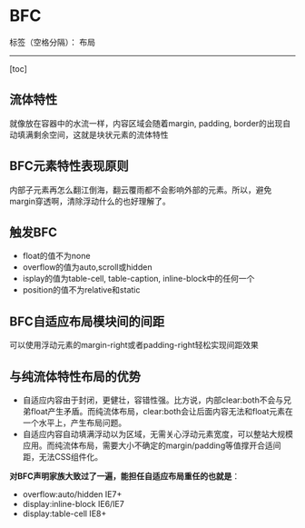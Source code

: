 ﻿# BFC

标签（空格分隔）： 布局

---

[toc]
## 流体特性
就像放在容器中的水流一样，内容区域会随着margin, padding, border的出现自动填满剩余空间，这就是块状元素的流体特性

## BFC元素特性表现原则
内部子元素再怎么翻江倒海，翻云覆雨都不会影响外部的元素。所以，避免margin穿透啊，清除浮动什么的也好理解了。

## 触发BFC

 - float的值不为none
 - overflow的值为auto,scroll或hidden
 - isplay的值为table-cell, table-caption, inline-block中的任何一个
 - position的值不为relative和static

## BFC自适应布局模块间的间距
可以使用浮动元素的margin-right或者padding-right轻松实现间距效果

## 与纯流体特性布局的优势

 - 自适应内容由于封闭，更健壮，容错性强。比方说，内部clear:both不会与兄弟float产生矛盾。而纯流体布局，clear:both会让后面内容无法和float元素在一个水平上，产生布局问题。
 - 自适应内容自动填满浮动以为区域，无需关心浮动元素宽度，可以整站大规模应用。而纯流体布局，需要大小不确定的margin/padding等值撑开合适间距，无法CSS组件化。

**对BFC声明家族大致过了一遍，能担任自适应布局重任的也就是**：

 - overflow:auto/hidden IE7+
 - display:inline-block IE6/IE7
 - display:table-cell IE8+

 
 
